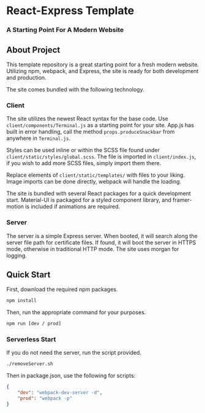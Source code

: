 # React-Express Template

### A Starting Point For A Modern Website

## About Project

This template repository is a great starting point for a fresh modern website. Utilizing npm, webpack, and Express, the 
site is ready for both development and production.

The site comes bundled with the following technology.

### Client

The site utilizes the newest React syntax for the base code. Use `client/components/Terminal.js` as a starting point for 
your site. App.js has built in error handling, call the method `props.produceSnackbar` from anywhere in `Terminal.js`.

Styles can be used inline or within the SCSS file found under `client/static/styles/global.scss`. The file is imported 
in `client/index.js`, if you wish to add more SCSS files, simply import them there.

Replace elements of `client/static/templates/` with files to your liking. Image imports can be done directly, webpack 
will handle the loading.

The site is bundled with several React packages for a quick development start. Material-UI is packaged for a styled 
component library, and framer-motion is included if animations are required.

### Server

The server is a simple Express server. When booted, it will search along the server file path for certificate files. If
found, it will boot the server in HTTPS mode, otherwise in traditional HTTP mode. The site uses morgan for logging.

## Quick Start

First, download the required npm packages.

```bash
npm install
```

Then, run the appropriate command for your purposes.

```bash
npm run [dev / prod]
```

### Serverless Start

If you do not need the server, run the script provided.

```bash
./removeServer.sh
```

Then in package.json, use the following for scripts:

```json
{
    "dev": "webpack-dev-server -d",
    "prod": "webpack -p"
}
```
